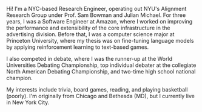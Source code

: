 Hi! I'm a NYC-based Research Engineer, operating out NYU's Alignment Research Group under Prof. Sam Bowman and Julian Michael. For three years, I was a Software Engineer at Amazon, where I worked on improving the performance and extensibility of the core infrastructure in the advertising division. Before that, I was a computer science major at Princeton University, where my thesis was on fine-tuning language models by applying reinforcement learning to text-based games. 

I also competed in debate, where I was the runner-up at the World Universities Debating Championship, top individual debater at the collegiate North American Debating Championship, and two-time high school national champion. 

My interests include trivia, board games, reading, and playing basketball (poorly). I'm originally from Chicago and Bethesda (MD), but I currently live in New York City.